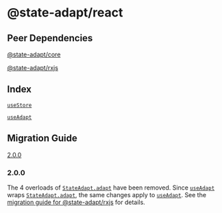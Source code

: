 # @state-adapt/react

## Peer Dependencies

[@state-adapt/core](/docs/core)

[@state-adapt/rxjs](/docs/rxjs)

## Index

[`useStore`](/react/docs/react#usestore)

[`useAdapt`](/react/docs/react#useadapt)

## Migration Guide

[2.0.0](/react/docs/react#200)

<!-- include: '../../../../../libs/react/src/lib/use-store.ts#useStore' -->

<!-- include: '../../../../../libs/react/src/lib/use-adapt.ts#useAdapt' -->

<!-- cache 2 -->

### 2.0.0

The 4 overloads of [`StateAdapt.adapt`](/docs/rxjs#stateadaptadapt) have been removed.
Since [`useAdapt`](/react/docs/react#useadapt) wraps [`StateAdapt.adapt`](/docs/rxjs#stateadaptadapt),
the same changes apply to [`useAdapt`](/react/docs/react#useadapt).
See the [migration guide for @state-adapt/rxjs](/docs/rxjs#200) for details.
